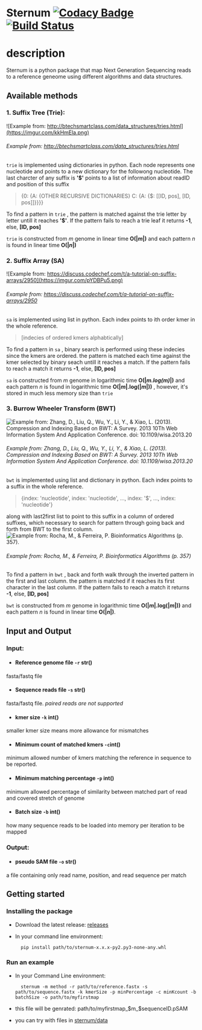 
# Sternum [![Codacy Badge](https://api.codacy.com/project/badge/Grade/ac863680dcac4a2ba90672a9778ebf29)](https://www.codacy.com/manual/anegm98/sternum?utm_source=github.com&amp;utm_medium=referral&amp;utm_content=anegm98/sternum&amp;utm_campaign=Badge_Grade)[![Build Status](https://travis-ci.org/anegm98/Sternum.svg?branch=master)](https://travis-ci.org/github/anegm98/Sternum)

# description

Sternum is a python package that map Next Generation Sequencing reads to a reference geneome using different algorithms and data structures.


## Available methods

### 1. Suffix Tree (Trie):
 ![Example from: http://btechsmartclass.com/data_structures/tries.html](https://imgur.com/kkHmEla.png)
######  *Example from: http://btechsmartclass.com/data_structures/tries.html*

`trie` is implemented using dictionaries in python. Each node represents one nucleotide and points to a new dictionary for the followong nucleotide. The last charcter of any suffix is **'$'** points to a list of information about readID and position of this suffix

>{0: {A: {OTHER RECURSIVE DICTIONARIES} C: {A: {$: [[ID, pos], [ID, pos]]}}}}

To find a pattern in `trie`	 , the pattern is matched against the trie letter by letter untill it reaches **'$'**.  If the pattern fails to reach a trie leaf it returns **-1**, else, **[ID, pos]**

 `trie` is constructed from *m* genome in linear time **O(|*m*|)** and each pattern *n* is found in linear time **O(|*n*|)**

### 2. Suffix Array (SA)
 ![Example from: https://discuss.codechef.com/t/a-tutorial-on-suffix-arrays/2950](https://imgur.com/pYDBPu5.png)
 ######  *Example from:  https://discuss.codechef.com/t/a-tutorial-on-suffix-arrays/2950*

 `sa` is implemented using list in python. Each index points to ith order kmer in the whole reference.
 >[indecies of ordered kmers alphabtically]

 To find a pattern in `sa`	 , binary search is performed using these indecies since the kmers are ordered. the pattern is matched each time against the kmer selected by binary seach untill it reaches a match.  If the pattern fails to reach a match it returns **-1**, else, **[ID, pos]**

  `sa` is constructed from *m* genome in logarithmic time **O(|*m.log(m)*|)** and each pattern *n* is found in logarithmic time **O(|*m*|.log(|*m*|))** , however, it's stored in much less memory size than `trie`

### 3. Burrow Wheeler Transform (BWT)
![Example from: Zhang, D., Liu, Q., Wu, Y., Li, Y., & Xiao, L. (2013). Compression and Indexing Based on BWT: A Survey. _2013 10Th Web Information System And Application Conference_. doi: 10.1109/wisa.2013.20](https://imgur.com/ISi1vjt.png)
 ######  *Example from:  Zhang, D., Liu, Q., Wu, Y., Li, Y., & Xiao, L. (2013). Compression and Indexing Based on BWT: A Survey. _2013 10Th Web Information System And Application Conference_. doi: 10.1109/wisa.2013.20*
 `bwt` is implemented using list and dictionary in python. Each index points to a suffix in the whole reference.
 >{index: 'nucleotide', index: 'nucleotide', ..., index: '$', ..., index: 'nucleotide'}

 along with last2first list to point to this suffix in a column of ordered suffixes, which necessary to search for pattern through going back and forth from BWT to the first column.
 ![Example from: Rocha, M., & Ferreira, P. Bioinformatics Algorithms (p. 357).](https://i.imgur.com/P1SnN3e.png)
 ######  *Example from:  Rocha, M., & Ferreira, P. Bioinformatics Algorithms (p. 357)*

 To find a pattern in `bwt` , back and forth walk through the inverted pattern in the first and last column. the pattern is matched if it reaches its first character in the last column.  If the pattern fails to reach a match it returns **-1**, else, **[ID, pos]**

  `bwt` is constructed from *m* genome in logarithmic time **O(|*m*|.log(|*m*|))** and each pattern *n* is found in linear time **O(|*n*|)**.


## Input and Output

###  Input:
 - #### Reference genome file `-r` str()
fasta/fastq file
- #### Sequence reads file `-s` str()
fasta/fastq file. *paired reads are not supported*
- #### kmer size `-k` int()
smaller kmer size means more allowance for mismatches
- #### Minimum count of matched kmers `-c`int()
minimum allowed number of kmers matching the reference in sequence to be reported.
- #### Minimum matching percentage `-p` int()
minimum allowed percentage of similarity between matched part of read and covered stretch of genome
- #### Batch size `-b` int()
how many sequence reads to be loaded into memory per iteration to be mapped

###  Output:

- #### pseudo SAM file `-o` str()
a file containing only read name, position, and read sequence per match

## Getting started

### Installing the package

- Download the latest release: [releases](https://github.com/anegm98/Sternum/releases)

- In your command line environment:

		pip install path/to/sternum-x.x.x-py2.py3-none-any.whl

### Run an example

- In your Command Line environment:

		sternum -m method -r path/to/reference.fastx -s path/to/sequence.fastx -k kmerSize -p minPercentage -c minKcount -b batchSize -o path/to/myfirstmap

- this file will be genrated:
path/to/myfirstmap_\$m_\$sequenceID.pSAM

- you can try with files in [sternum/data](https://github.com/anegm98/Sternum/tree/master/data)
